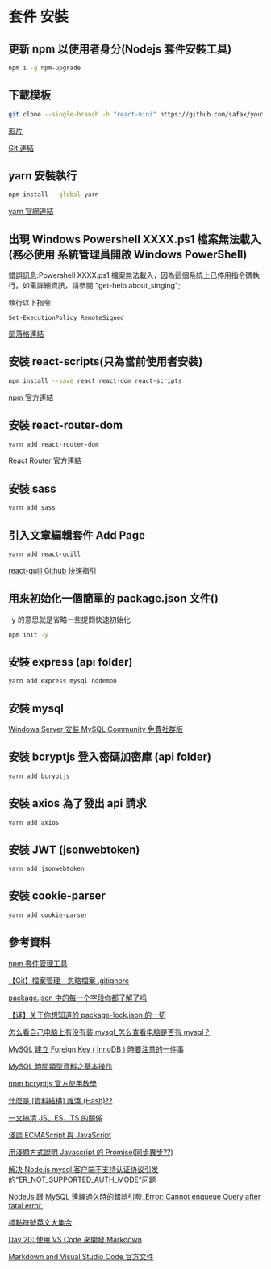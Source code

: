 # 套件 安裝

## 更新 npm 以使用者身分(Nodejs 套件安裝工具)

```bash
npm i -g npm-upgrade
```

## 下載模板

```bash
git clone --single-branch -b "react-mini" https://github.com/safak/youtube2022.git
```

[影片](https://www.youtube.com/watch?v=0aPLk2e2Z3g)

[Git 連結](https://github.com/safak/youtube2022.git)

## yarn 安裝執行

```bash
npm install --global yarn
```

[yarn 官網連結](https://classic.yarnpkg.com/en/docs/install#windows-tab)

## 出現 Windows Powershell XXXX.ps1 檔案無法載入 (務必使用 系統管理員開啟 Windows PowerShell)

錯誤訊息:Powershell XXXX.ps1 檔案無法載入，因為這個系統上已停用指令碼執行。如需詳細資訊，請參閱 "get-help about_singing";

執行以下指令:

```dos
Set-ExecutionPolicy RemoteSigned
```

[部落格連結](https://blog.twtnn.com/2013/11/windows-powershell-xxxxps1.html)

## 安裝 react-scripts(只為當前使用者安裝)

```bash
npm install --save react react-dom react-scripts
```

[npm 官方連結](https://www.npmjs.com/package/react-scripts)

## 安裝 react-router-dom

```bash
yarn add react-router-dom
```

[React Router 官方連結](https://reactrouter.com/en/main/start/tutorial)

## 安裝 sass

```bash
yarn add sass
```

## 引入文章編輯套件 Add Page

```bash
yarn add react-quill
```

[react-quill Github 快速指引](https://github.com/zenoamaro/react-quill#quick-start)

## 用來初始化一個簡單的 package.json 文件()

-y 的意思就是省略一些提問快速初始化

```bash
npm init -y
```

## 安裝 express (api folder)

```bash
yarn add express mysql nodemon
```

## 安裝 mysql

[Windows Server 安裝 MySQL Community 免費社群版](https://ithelp.ithome.com.tw/articles/10259766)

## 安裝 bcryptjs 登入密碼加密庫 (api folder)

```bash
yarn add bcryptjs
```

## 安裝 axios 為了發出 api 請求

```bash
yarn add axios
```

## 安裝 JWT (jsonwebtoken)

```bash
yarn add jsonwebtoken
```

## 安裝 cookie-parser

```bash
yarn add cookie-parser
```

## 參考資料

[npm 套件管理工具](https://ithelp.ithome.com.tw/articles/10191670)

[【Git】檔案管理 - 忽略檔案 .gitignore](https://ithelp.ithome.com.tw/articles/10272447)

[package.json 中的每一个字段你都了解了吗](https://zhuanlan.zhihu.com/p/412183990)

[【译】关于你想知道的 package-lock.json 的一切](https://juejin.cn/post/6844903731067093005)

[怎么看自己电脑上有没有装 mysql\_怎么查看电脑是否有 mysql？](https://blog.csdn.net/weixin_39963053/article/details/113137425)

[MySQL 建立 Foreign Key ( InnoDB ) 時要注意的一件事](https://lagunawang.pixnet.net/blog/post/25455909-mysql-%e5%bb%ba%e7%ab%8bforeign-key-%28-innodb-%29-%e6%99%82%e8%a6%81%e6%b3%a8%e6%84%8f%e7%9a%84%e4%b8%80%e4%bb%b6%e4%ba%8b)

[MySQL 時間類型資料之基本操作](https://ithelp.ithome.com.tw/articles/10254833)

[npm bcryptjs 官方使用教學](https://www.npmjs.com/package/bcryptjs)

[什麼是 [資料結構] 雜湊 (Hash)??](<https://ithelp.ithome.com.tw/articles/10208884>)

[一文搞清 JS、ES、TS 的關係](https://juejin.cn/post/6882927003188592654)

[淺談 ECMAScript 與 JavaScript](https://ithelp.ithome.com.tw/articles/10213310)

[用淺顯方式說明 Javascript 的 Promise(同步異步??)](https://ithelp.ithome.com.tw/articles/10230214)

[解决 Node.js mysql 客户端不支持认证协议引发的“ER_NOT_SUPPORTED_AUTH_MODE”问题](https://waylau.com/node.js-mysql-client-does-not-support-authentication-protocol/)

[NodeJs 跟 MySQL 連線過久時的錯誤引發\_Error: Cannot enqueue Query after fatal error.](https://coolmandiary.blogspot.com/2021/01/nodejsmysqlerror-cannot-enqueue-query.html)

[標點符號英文大集合](https://www.managertoday.com.tw/english/view/56185?)

[Day 20: 使用 VS Code 來開發 Markdown](https://ithelp.ithome.com.tw/articles/10225442)

[Markdown and Visual Studio Code 官方文件](https://code.visualstudio.com/docs/languages/markdown)
